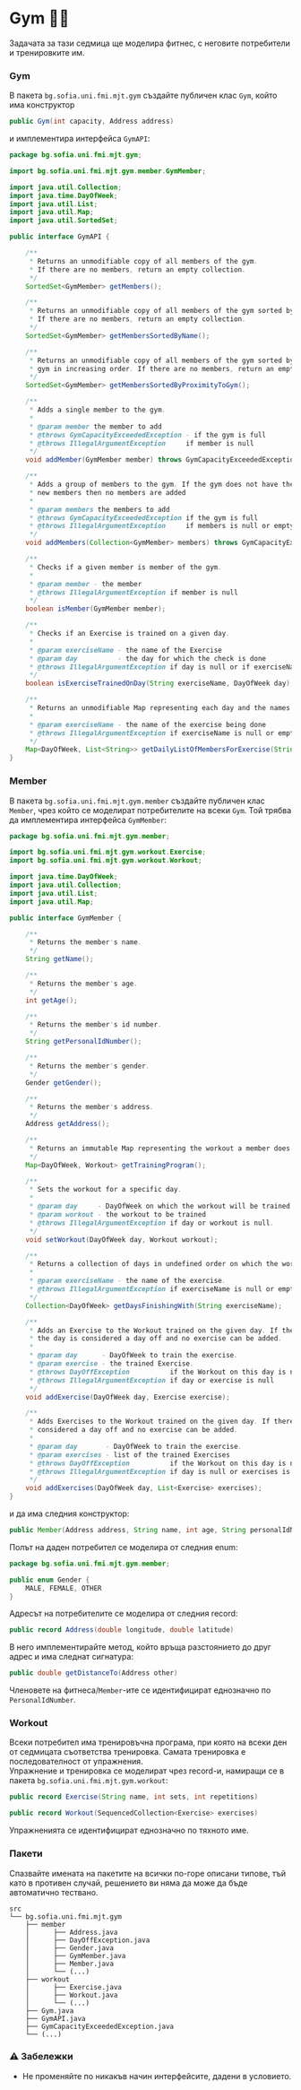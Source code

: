 # Gym :weight_lifting_man:

Задачата за тази седмица ще моделира фитнес, с неговите потребители и тренировките им.

### Gym

В пакета `bg.sofia.uni.fmi.mjt.gym` създайте публичен клас `Gym`, който има конструктор

```java
public Gym(int capacity, Address address)
```

и имплементира интерфейса `GymAPI`:

```java
package bg.sofia.uni.fmi.mjt.gym;

import bg.sofia.uni.fmi.mjt.gym.member.GymMember;

import java.util.Collection;
import java.time.DayOfWeek;
import java.util.List;
import java.util.Map;
import java.util.SortedSet;

public interface GymAPI {

    /**
     * Returns an unmodifiable copy of all members of the gym.
     * If there are no members, return an empty collection.
     */
    SortedSet<GymMember> getMembers();

    /**
     * Returns an unmodifiable copy of all members of the gym sorted by their name in lexicographic order.
     * If there are no members, return an empty collection.
     */
    SortedSet<GymMember> getMembersSortedByName();

    /**
     * Returns an unmodifiable copy of all members of the gym sorted by their proximity to the
     * gym in increasing order. If there are no members, return an empty collection.
     */
    SortedSet<GymMember> getMembersSortedByProximityToGym();

    /**
     * Adds a single member to the gym.
     *
     * @param member the member to add
     * @throws GymCapacityExceededException - if the gym is full
     * @throws IllegalArgumentException     if member is null
     */
    void addMember(GymMember member) throws GymCapacityExceededException;

    /**
     * Adds a group of members to the gym. If the gym does not have the capacity to accept all the
     * new members then no members are added
     *
     * @param members the members to add
     * @throws GymCapacityExceededException if the gym is full
     * @throws IllegalArgumentException     if members is null or empty
     */
    void addMembers(Collection<GymMember> members) throws GymCapacityExceededException;

    /**
     * Checks if a given member is member of the gym.
     *
     * @param member - the member
     * @throws IllegalArgumentException if member is null
     */
    boolean isMember(GymMember member);

    /**
     * Checks if an Exercise is trained on a given day.
     *
     * @param exerciseName - the name of the Exercise
     * @param day          - the day for which the check is done
     * @throws IllegalArgumentException if day is null or if exerciseName is null or empty
     */
    boolean isExerciseTrainedOnDay(String exerciseName, DayOfWeek day);

    /**
     * Returns an unmodifiable Map representing each day and the names of the members that do this exercise on it.
     *
     * @param exerciseName - the name of the exercise being done
     * @throws IllegalArgumentException if exerciseName is null or empty
     */
    Map<DayOfWeek, List<String>> getDailyListOfMembersForExercise(String exerciseName);
}
```

### Member

В пакетa `bg.sofia.uni.fmi.mjt.gym.member` създайте публичен клас `Member`, чрез който се моделират потребителите на всеки `Gym`. Той трябва да имплементира интерфейса `GymMember`:

```java
package bg.sofia.uni.fmi.mjt.gym.member;

import bg.sofia.uni.fmi.mjt.gym.workout.Exercise;
import bg.sofia.uni.fmi.mjt.gym.workout.Workout;

import java.time.DayOfWeek;
import java.util.Collection;
import java.util.List;
import java.util.Map;

public interface GymMember {

    /**
     * Returns the member's name.
     */
    String getName();

    /**
     * Returns the member's age.
     */
    int getAge();

    /**
     * Returns the member's id number.
     */
    String getPersonalIdNumber();

    /**
     * Returns the member's gender.
     */
    Gender getGender();

    /**
     * Returns the member's address.
     */
    Address getAddress();

    /**
     * Returns an immutable Map representing the workout a member does on the DayOfWeek.
     */
    Map<DayOfWeek, Workout> getTrainingProgram();

    /**
     * Sets the workout for a specific day.
     *
     * @param day     - DayOfWeek on which the workout will be trained
     * @param workout - the workout to be trained
     * @throws IllegalArgumentException if day or workout is null.
     */
    void setWorkout(DayOfWeek day, Workout workout);

    /**
     * Returns a collection of days in undefined order on which the workout finishes with a specific exercise.
     *
     * @param exerciseName - the name of the exercise.
     * @throws IllegalArgumentException if exerciseName is null or empty.
     */
    Collection<DayOfWeek> getDaysFinishingWith(String exerciseName);

    /**
     * Adds an Exercise to the Workout trained on the given day. If there is no workout set for the day,
     * the day is considered a day off and no exercise can be added.
     *
     * @param day      - DayOfWeek to train the exercise.
     * @param exercise - the trained Exercise.
     * @throws DayOffException          if the Workout on this day is null.
     * @throws IllegalArgumentException if day or exercise is null
     */
    void addExercise(DayOfWeek day, Exercise exercise);

    /**
     * Adds Exercises to the Workout trained on the given day. If there is no workout set for the day, the day is
     * considered a day off and no exercise can be added.
     *
     * @param day       - DayOfWeek to train the exercise.
     * @param exercises - list of the trained Exercises
     * @throws DayOffException          if the Workout on this day is null or the exercises list is empty.
     * @throws IllegalArgumentException if day is null or exercises is null or empty
     */
    void addExercises(DayOfWeek day, List<Exercise> exercises);
}
```

и да има следния конструктор:

```java
public Member(Address address, String name, int age, String personalIdNumber, Gender gender)
```

Полът на даден потребител се моделира от следния enum:

```java
package bg.sofia.uni.fmi.mjt.gym.member;

public enum Gender {
    MALE, FEMALE, OTHER
}
```

Адресът на потребителите се моделира от следния record:

```java
public record Address(double longitude, double latitude)
```

В него имплементирайте метод, който връща разстоянието до друг адрес и има следнат сигнатура:

```java
public double getDistanceTo(Address other)
```

Членовете на фитнеса/`Member`-ите се идентифицират еднозначно по `PersonalIdNumber`.

### Workout

Всеки потребител има тренировъчна програма, при която на всеки ден от седмицата съответства тренировка. 
Самата тренировка е последователност от упражнения. <br>
Упражнение и тренировка се моделират чрез record-и, намиращи се в пакета `bg.sofia.uni.fmi.mjt.gym.workout`: 

 ```java
public record Exercise(String name, int sets, int repetitions)
 ```

 ```java
public record Workout(SequencedCollection<Exercise> exercises)
 ```

Упражненията се идентифицират еднозначно по тяхното име.

### Пакети

Спазвайте имената на пакетите на всички по-горе описани типове, тъй като в противен случай, решението ви няма да може да бъде автоматично тествано.

```
src
└── bg.sofia.uni.fmi.mjt.gym
    ├── member
    │      ├── Address.java
    │      ├── DayOffException.java
    │      ├── Gender.java
    │      ├── GymMember.java
    │      ├── Member.java
    │      └── (...)
    ├── workout
    │      ├── Exercise.java
    │      ├── Workout.java
    │      └── (...)
    ├── Gym.java
    ├── GymAPI.java
    ├── GymCapacityExceededException.java
    └── (...)
```

### :warning: Забележки

- Не променяйте по никакъв начин интерфейсите, дадени в условието.
